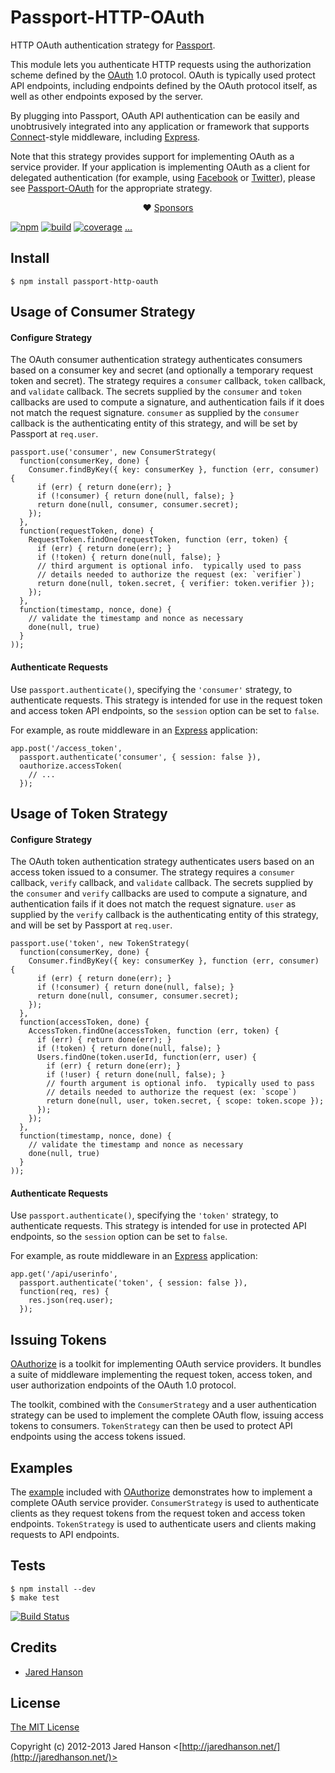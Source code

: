 # Passport-HTTP-OAuth

HTTP OAuth authentication strategy for [Passport](https://github.com/jaredhanson/passport).

This module lets you authenticate HTTP requests using the authorization scheme
defined by the [OAuth](http://tools.ietf.org/html/rfc5849) 1.0 protocol.  OAuth
is typically used protect API endpoints, including endpoints defined by the
OAuth protocol itself, as well as other endpoints exposed by the server.

By plugging into Passport, OAuth API authentication can be easily and
unobtrusively integrated into any application or framework that supports [Connect](http://www.senchalabs.org/connect/)-style
middleware, including [Express](http://expressjs.com/).

Note that this strategy provides support for implementing OAuth as a service
provider.  If your application is implementing OAuth as a client for delegated
authentication (for example, using [Facebook](https://github.com/jaredhanson/passport-facebook)
or [Twitter](https://github.com/jaredhanson/passport-twitter)), please see
[Passport-OAuth](https://github.com/jaredhanson/passport-oauth) for the
appropriate strategy.

<div align="center">

:heart: [Sponsors](https://www.passportjs.org/sponsors/?utm_source=github&utm_medium=referral&utm_campaign=passport-http-oauth&utm_content=nav-sponsors)

</div>

[![npm](https://img.shields.io/npm/v/passport-http-oauth.svg)](https://www.npmjs.com/package/passport-http-oauth)
[![build](https://img.shields.io/travis/jaredhanson/passport-http-oauth.svg)](https://travis-ci.org/jaredhanson/passport-http-oauth)
[![coverage](https://img.shields.io/coveralls/jaredhanson/passport-http-oauth.svg)](https://coveralls.io/github/jaredhanson/passport-http-oauth)
[...](https://github.com/jaredhanson/passport-http-oauth/wiki/Status)

## Install

    $ npm install passport-http-oauth

## Usage of Consumer Strategy

#### Configure Strategy

The OAuth consumer authentication strategy authenticates consumers based on a
consumer key and secret (and optionally a temporary request token and secret).
The strategy requires a `consumer` callback, `token` callback, and `validate`
callback.  The secrets supplied by the `consumer` and `token` callbacks are used
to compute a signature, and authentication fails if it does not match the
request signature.  `consumer` as supplied by the `consumer` callback is the
authenticating entity of this strategy, and will be set by Passport at
`req.user`.

    passport.use('consumer', new ConsumerStrategy(
      function(consumerKey, done) {
        Consumer.findByKey({ key: consumerKey }, function (err, consumer) {
          if (err) { return done(err); }
          if (!consumer) { return done(null, false); }
          return done(null, consumer, consumer.secret);
        });
      },
      function(requestToken, done) {
        RequestToken.findOne(requestToken, function (err, token) {
          if (err) { return done(err); }
          if (!token) { return done(null, false); }
          // third argument is optional info.  typically used to pass
          // details needed to authorize the request (ex: `verifier`)
          return done(null, token.secret, { verifier: token.verifier });
        });
      },
      function(timestamp, nonce, done) {
        // validate the timestamp and nonce as necessary
        done(null, true)
      }
    ));

#### Authenticate Requests

Use `passport.authenticate()`, specifying the `'consumer'` strategy, to
authenticate requests.  This strategy is intended for use in the request token
and access token API endpoints, so the `session` option can be set to `false`.

For example, as route middleware in an [Express](http://expressjs.com/)
application:

    app.post('/access_token', 
      passport.authenticate('consumer', { session: false }),
      oauthorize.accessToken(
        // ...
      });

## Usage of Token Strategy

#### Configure Strategy

The OAuth token authentication strategy authenticates users based on an
access token issued to a consumer.  The strategy requires a `consumer` callback,
`verify` callback, and `validate` callback.  The secrets supplied by the
`consumer` and `verify` callbacks are used to compute a signature, and
authentication fails if it does not match the request signature.  `user` as
supplied by the `verify` callback is the authenticating entity of this strategy,
and will be set by Passport at `req.user`.

    passport.use('token', new TokenStrategy(
      function(consumerKey, done) {
        Consumer.findByKey({ key: consumerKey }, function (err, consumer) {
          if (err) { return done(err); }
          if (!consumer) { return done(null, false); }
          return done(null, consumer, consumer.secret);
        });
      },
      function(accessToken, done) {
        AccessToken.findOne(accessToken, function (err, token) {
          if (err) { return done(err); }
          if (!token) { return done(null, false); }
          Users.findOne(token.userId, function(err, user) {
            if (err) { return done(err); }
            if (!user) { return done(null, false); }
            // fourth argument is optional info.  typically used to pass
            // details needed to authorize the request (ex: `scope`)
            return done(null, user, token.secret, { scope: token.scope });
          });
        });
      },
      function(timestamp, nonce, done) {
        // validate the timestamp and nonce as necessary
        done(null, true)
      }
    ));
    
#### Authenticate Requests

Use `passport.authenticate()`, specifying the `'token'` strategy, to
authenticate requests.  This strategy is intended for use in protected API
endpoints, so the `session` option can be set to `false`.

For example, as route middleware in an [Express](http://expressjs.com/)
application:

    app.get('/api/userinfo', 
      passport.authenticate('token', { session: false }),
      function(req, res) {
        res.json(req.user);
      });

## Issuing Tokens

[OAuthorize](https://github.com/jaredhanson/oauthorize) is a toolkit for
implementing OAuth service providers.  It bundles a suite of middleware
implementing the request token, access token, and user authorization endpoints
of the OAuth 1.0 protocol.

The toolkit, combined with the `ConsumerStrategy` and a user authentication
strategy can be used to implement the complete OAuth flow, issuing access tokens
to consumers.  `TokenStrategy` can then be used to protect API endpoints using
the access tokens issued.

## Examples

The [example](https://github.com/jaredhanson/oauthorize/tree/master/examples/express2)
included with [OAuthorize](https://github.com/jaredhanson/oauthorize)
demonstrates how to implement a complete OAuth service provider.
`ConsumerStrategy` is used to authenticate clients as they request tokens from
the request token and access token endpoints.  `TokenStrategy` is used to
authenticate users and clients making requests to API endpoints.

## Tests

    $ npm install --dev
    $ make test

[![Build Status](https://secure.travis-ci.org/jaredhanson/passport-http-oauth.png)](http://travis-ci.org/jaredhanson/passport-http-oauth)

## Credits

  - [Jared Hanson](http://github.com/jaredhanson)

## License

[The MIT License](http://opensource.org/licenses/MIT)

Copyright (c) 2012-2013 Jared Hanson <[http://jaredhanson.net/](http://jaredhanson.net/)>
